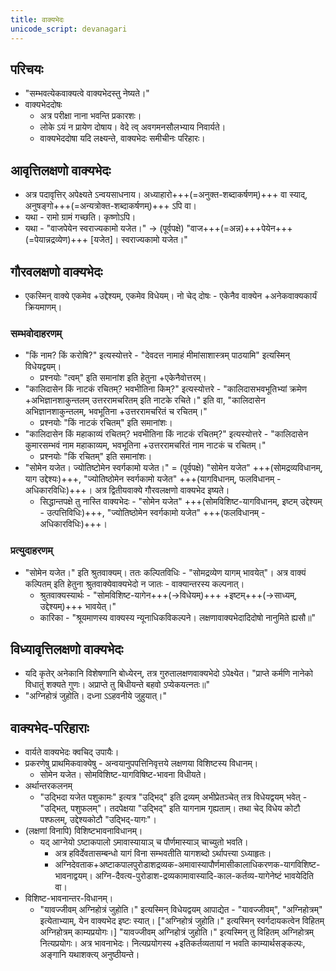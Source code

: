 ```yaml
---
title: वाक्यभेदः
unicode_script: devanagari
---
```


## परिचयः
- "सम्भवत्येकवाक्यत्वे वाक्यभेदस्तु नेष्यते।"
- वाक्यभेददोषः
    - अत्र परीक्षा नाना भवन्ति प्रकारशः।
    - लोके ऽयं न प्रायेण दोषाय। वेदे त्व् अवगमनसौलभ्याय निवार्यते।
    - वाक्यभेददोषा यदि लक्ष्यन्ते, वाक्यभेदः समीचीनः परिहारः।

## आवृत्तिलक्षणो वाक्यभेदः
- अत्र पदावृत्तिर् अपेक्ष्यते ऽन्वयसाधनाय। अध्याहारो+++(=अनुक्त-शब्दाकर्षणम्)+++ वा स्याद्, अनुषङ्गो+++(=अन्यत्रोक्त-शब्दाकर्षणम्)+++ ऽपि वा।
- यथा - रामो ग्रामं गच्छति। कृष्णोऽपि।
- यथा - "वाजपेयेन स्वराज्यकामो यजेत।" -> (पूर्वपक्षे) "वाज+++(=अन्न)+++पेयेन+++(=पेयान्नद्रव्येण)+++ [यजेत]। स्वराज्यकामो यजेत।"

## गौरवलक्षणो वाक्यभेदः
- एकस्मिन् वाक्ये एकमेव +उद्देश्यम्, एकमेव विधेयम्। नो चेद् दोषः - एकेनैव वाक्येन +अनेकवाक्यकार्यं क्रियमाणम्। 

### सम्भवोदाहरणम् 
- "किं नाम? किं करोषि?" इत्यस्योत्तरे - "देवदत्त नामाहं मीमांसाशास्त्रम् पाठयामि" इत्यस्मिन् विधेयद्वयम्।
  - प्रश्नयोः "त्वम्" इति समानांश इति हेतुना +एकेनैवोत्तरम्।
- "कालिदासेन किं नाटकं रचितम्? भवभीतिना किम्?" इत्यस्योत्तरे - "कालिदासभवभूतिभ्यां क्रमेण +अभिज्ञानशाकुन्तलम् उत्तररामचरितम् इति नाटके रचिते।" इति वा, "कालिदासेन अभिज्ञानशाकुन्तलम्, भवभूतिना +उत्तररामचरितं च रचितम्।" 
  - प्रश्नयोः "किं नाटकं रचितम्" इति समानांशः।
- "कालिदासेन किं महाकाव्यं रचितम्? भवभीतिना किं नाटकं रचितम्?" इत्यस्योत्तरे - "कालिदासेन कुमारसम्भवं नाम महाकाव्यम्, भवभूतिना +उत्तररामचरितं नाम नाटकं च रचितम्।" 
  - प्रश्नयोः "किं रचितम्" इति समानांशः।
- "सोमेन यजेत। ज्योतिष्टोमेन स्वर्गकामो यजेत।" = (पूर्वपक्षे) "सोमेन यजेत" +++(सोमद्रव्यविधानम्, याग उद्देश्यः)+++, "ज्योतिष्ठोमेन स्वर्गकामो यजेत" +++(यागविधानम्, फलविधानम् - अधिकारविधिः)+++। अत्र द्वितीयवाक्ये गौरवलक्षणो वाक्यभेद इष्यते। 
  - सिद्धान्तपक्षे तु नास्ति वाक्यभेदः - "सोमेन यजेत" +++(सोमविशिष्ट-यागविधानम्, इष्टम् उद्देश्यम् - उत्पत्तिविधिः)+++, "ज्योतिष्ठोमेन स्वर्गकामो यजेत" +++(फलविधानम् - अधिकारविधिः)+++।

### प्रत्युदाहरणम्
- "सोमेन यजेत।" इति श्रुतवाक्यम्। ततः कल्पितविधिः - "सोमद्रव्येण यागम् भावयेत्"। अत्र वाक्यं कल्पितम् इति हेतुना श्रुतवाक्येवाक्यभेदो न जातः - वाक्यान्तरस्य कल्पनात्।
  - श्रुतवाक्यस्यार्थः - "सोमविशिष्ट-यागेन+++(→विधेयम्)+++ +इष्टम्+++(→साध्यम्, उद्देश्यम्)+++ भावयेत्।"
  - कारिका - "श्रूयमाणस्य वाक्यस्य न्यूनाधिकविकल्पने। लक्षणावाक्यभेदादिदोषो नानुमिते ह्यसौ॥"

## विध्यावृत्तिलक्षणो वाक्यभेदः
- यदि कृतेर् अनेकानि विशेषणानि बोध्येरन्, तत्र गुरुतालक्षणवाक्यभेदो ऽपेक्ष्येत। "प्राप्ते कर्मणि नानेको विधातुं शक्यते गुणः। अप्राप्ते तु बिधीयन्ते बहवो ऽप्येकयत्नतः॥"
- "अग्निहोत्रं जुहोति। दध्ना ऽऽहवनीये जुहुयात्।"

## वाक्यभेद-परिहाराः
- वार्यते वाक्यभेदः क्वचिद् उपायैः।
- प्रकरणेषु प्राथमिकवाक्येषु - अन्वयानुपपत्तिनिवृत्तये लक्षणया विशिष्टस्य विधानम्।
  - सोमेन यजेत। सोमविशिष्ट-यागविषिष्ट-भावना विधीयते। 
- अर्थान्तरकलनम्
  - "उद्भिदा यजेत पशुकामः" इत्यत्र "उद्भिद्" इति द्रव्यम् अभीप्रेतञ्चेत् तत्र विधेयद्वयम् भवेत् - "उद्भित्, पशुफलम्"। तदपेक्षया "उद्भिद्" इति यागनाम गृह्यताम्। तथा चेद् विधेय कोटौ पश्फलम्, उद्देश्यकोटौ "उद्भिद्-यागः"।
- (लक्षणां विनापि) विशिष्टभावनाविधानम्।
  - यद् आग्नेयो ऽष्टाकपालो ऽमावास्यायाञ् च पौर्णमास्याञ् चाच्युतो भवति।
    - अत्र हविर्देवतासम्बन्धो यागं विना सम्भवतीति यागशब्दो ऽर्थापत्त्या ऽध्याहृतः।
    - अग्निदेवताक+अष्टाकपालपुरोडाशद्रव्यक-अमावास्यापौर्णमासीकालाधिकरणक-यागविशिष्ट-भावनाद्वयम्। अग्नि-दैवत्य-पुरोडाश-द्रव्यकामावास्यादि-काल-कर्तव्य-यागेनेष्टं भावयेदिति वा।
- विशिष्ट-भावनान्तर-विधानम्।
  - "यावज्जीवम् अग्निहोत्रं जुहोति।" इत्यस्मिन् विधेयद्वयम् आपाद्येत - "यावज्जीवम्", "अग्निहोत्रम्" इत्येताभ्याम्, येन वाक्यभेद इष्टः स्यात्। ["अग्निहोत्रं जुहोति।" इत्यस्मिन् स्वर्गदायकत्वेन विहितम् अग्निहोत्रम् काम्यप्रयोगः।] "यावज्जीवम् अग्निहोत्रं जुहोति।" इत्यस्मिन् तु विहितम् अग्निहोत्रम् नित्यप्रयोगः। अत्र भावनाभेदः। नित्यप्रयोगस्य +इतिकर्तव्यतायां न भवति काम्यार्थसङ्कल्पः, अङ्गानि यथाशक्त्य् अनुष्ठीयन्ते।